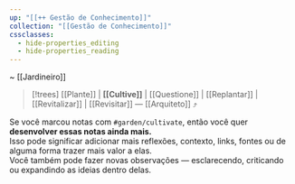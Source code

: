 ```yaml
---
up: "[[++ Gestão de Conhecimento]]"
collection: "[[Gestão de Conhecimento]]"
cssclasses:
  - hide-properties_editing
  - hide-properties_reading
---
```

~ [[Jardineiro]]  

> [!trees] [[Plante]] | **[[Cultive]]** | [[Questione]] | [[Replantar]] | [[Revitalizar]] | [[Revisitar]] — [[Arquiteto]] ⤴️  

Se você marcou notas com `#garden/cultivate`, então você quer **desenvolver essas notas ainda mais.**  
Isso pode significar adicionar mais reflexões, contexto, links, fontes ou de alguma forma trazer mais valor a elas.  
Você também pode fazer novas observações — esclarecendo, criticando ou expandindo as ideias dentro delas.  

